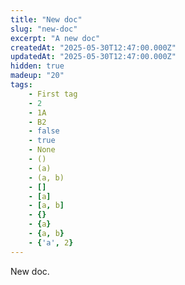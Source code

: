 ```yaml
---
title: "New doc"
slug: "new-doc"
excerpt: "A new doc"
createdAt: "2025-05-30T12:47:00.000Z"
updatedAt: "2025-05-30T12:47:00.000Z"
hidden: true
madeup: "20"
tags:
    - First tag
    - 2
    - 1A
    - B2
    - false
    - true
    - None
    - ()
    - (a)
    - (a, b)
    - []
    - [a]
    - [a, b]
    - {}
    - {a}
    - {a, b}
    - {'a', 2}
---
```


New doc.
